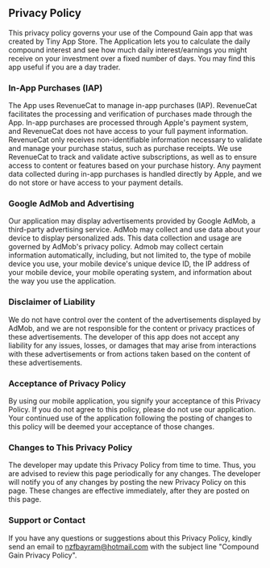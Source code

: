 ## Privacy Policy

This privacy policy governs your use of the Compound Gain app that was created by Tiny App Store. The Application lets you to calculate the daily compound interest and see how much daily interest/earnings you might receive on your investment over a fixed number of days. You may find this app useful if you are a day trader.

### In-App Purchases (IAP)
The App uses RevenueCat to manage in-app purchases (IAP). RevenueCat facilitates the processing and verification of purchases made through the App. In-app purchases are processed through Apple's payment system, and RevenueCat does not have access to your full payment information. RevenueCat only receives non-identifiable information necessary to validate and manage your purchase status, such as purchase receipts. We use RevenueCat to track and validate active subscriptions, as well as to ensure access to content or features based on your purchase history. Any payment data collected during in-app purchases is handled directly by Apple, and we do not store or have access to your payment details.

### Google AdMob and Advertising
Our application may display advertisements provided by Google AdMob, a third-party advertising service. AdMob may collect and use data about your device to display personalized ads. This data collection and usage are governed by AdMob's privacy policy. Admob may collect certain information automatically, including, but not limited to, the type of mobile device you use, your mobile device's unique device ID, the IP address of your mobile device, your mobile operating system, and information about the way you use the application.

### Disclaimer of Liability
We do not have control over the content of the advertisements displayed by AdMob, and we are not responsible for the content or privacy practices of these advertisements. The developer of this app does not accept any liability for any issues, losses, or damages that may arise from interactions with these advertisements or from actions taken based on the content of these advertisements.

### Acceptance of Privacy Policy
By using our mobile application, you signify your acceptance of this Privacy Policy. If you do not agree to this policy, please do not use our application. Your continued use of the application following the posting of changes to this policy will be deemed your acceptance of those changes.

### Changes to This Privacy Policy
The developer may update this Privacy Policy from time to time. Thus, you are advised to review this page periodically for any changes. The developer will notify you of any changes by posting the new Privacy Policy on this page. These changes are effective immediately, after they are posted on this page.

### Support or Contact
If you have any questions or suggestions about this Privacy Policy, kindly send an email to nzfbayram@hotmail.com with the subject line "Compound Gain Privacy Policy".

<script src="http://code.jquery.com/jquery-1.4.2.min.js"></script> <script> var x = document.getElementsByClassName("site-footer-credits"); setTimeout(() => { x[0].remove(); }, 10); </script>
